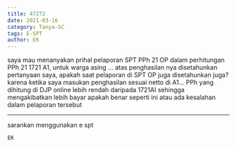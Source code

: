 ```yaml
---
title: 47272
date: 2021-03-16
category: Tanya-SC
tags: E-SPT
author: EK
---
```


saya mau menanyakan prihal pelaporan SPT PPh 21 OP dalam perhitungan PPh 21 1721 A1, untuk warga asing ... atas penghasilan nya disetahunkan pertanyaan saya, apakah saat pelaporan di SPT OP juga disetahunkan juga? karena ketika saya masukan penghasilan sesuai netto di A1... PPh yang dihitung di DJP online lebih rendah daripada 1721AI sehingga mengakibatkan lebih bayar apakah benar seperti ini atau ada kesalahan dalam pelaporan tersebut

---

sarankan menggunakan e spt

`EK`
